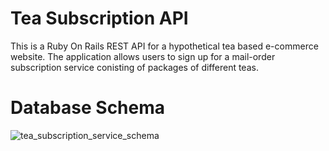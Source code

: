 # Tea Subscription API

This is a Ruby On Rails REST API for a hypothetical tea based e-commerce website. The application allows users to sign up for a mail-order subscription service conisting of packages of different teas.

# Database Schema

![tea_subscription_service_schema](https://user-images.githubusercontent.com/78667757/233504518-3c40d8ae-0de7-4cee-83df-3423bb01b074.png)
